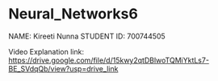 # Neural_Networks6
NAME: Kireeti Nunna
STUDENT ID: 700744505

Video Explanation link: https://drive.google.com/file/d/15kwy2qtDBlwoTQMiYktLs7-BE_SVdqQb/view?usp=drive_link
